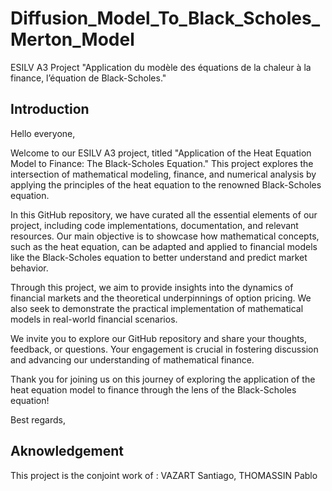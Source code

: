 # Diffusion_Model_To_Black_Scholes_Merton_Model
ESILV A3 Project "Application du modèle des équations de la chaleur à la finance, l’équation de Black-Scholes."

## Introduction
Hello everyone,

Welcome to our ESILV A3 project, titled "Application of the Heat Equation Model to Finance: The Black-Scholes Equation." This project explores the intersection of mathematical modeling, finance, and numerical analysis by applying the principles of the heat equation to the renowned Black-Scholes equation.

In this GitHub repository, we have curated all the essential elements of our project, including code implementations, documentation, and relevant resources. Our main objective is to showcase how mathematical concepts, such as the heat equation, can be adapted and applied to financial models like the Black-Scholes equation to better understand and predict market behavior.

Through this project, we aim to provide insights into the dynamics of financial markets and the theoretical underpinnings of option pricing. We also seek to demonstrate the practical implementation of mathematical models in real-world financial scenarios.

We invite you to explore our GitHub repository and share your thoughts, feedback, or questions. Your engagement is crucial in fostering discussion and advancing our understanding of mathematical finance.

Thank you for joining us on this journey of exploring the application of the heat equation model to finance through the lens of the Black-Scholes equation!

Best regards,

## Aknowledgement
This project is the conjoint work of : VAZART Santiago, THOMASSIN Pablo
